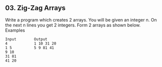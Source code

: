 ## 03. Zig-Zag Arrays

Write a program which creates 2 arrays. You will be given an integer n. On the next n lines you get 2 integers. Form 2 arrays as shown below.
 
Examples

```
Input	     Output
4            1 10 31 20
1 5          5 9 81 41
9 10
31 81
41 20
```
